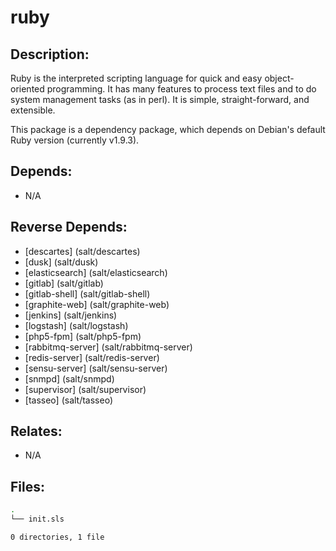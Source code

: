 # ruby

## Description:

Ruby is the interpreted scripting language for quick and easy object-oriented programming.  It has many features to process text files and to do system management tasks (as in perl).  It is simple, straight-forward, and extensible.

This package is a dependency package, which depends on Debian's default Ruby version (currently v1.9.3).

## Depends:

  -  N/A

## Reverse Depends:

  -  [descartes] (salt/descartes)
  -  [dusk] (salt/dusk)
  -  [elasticsearch] (salt/elasticsearch)
  -  [gitlab] (salt/gitlab)
  -  [gitlab-shell] (salt/gitlab-shell)
  -  [graphite-web] (salt/graphite-web)
  -  [jenkins] (salt/jenkins)
  -  [logstash] (salt/logstash)
  -  [php5-fpm] (salt/php5-fpm)
  -  [rabbitmq-server] (salt/rabbitmq-server)
  -  [redis-server] (salt/redis-server)
  -  [sensu-server] (salt/sensu-server)
  -  [snmpd] (salt/snmpd)
  -  [supervisor] (salt/supervisor)
  -  [tasseo] (salt/tasseo)

## Relates:

  -  N/A

## Files:

```bash
.
└── init.sls

0 directories, 1 file
```
